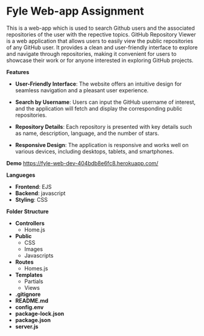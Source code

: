 # **Fyle Web-app Assignment**
This is a web-app which is used to search Github users and the associated repositories of the user with the repective topics.
GitHub Repository Viewer is a web application that allows users to easily view the public repositories of any GitHub user. It provides a clean and user-friendly interface to explore and navigate through repositories, making it convenient for users to showcase their work or for anyone interested in exploring GitHub projects.


**Features**
* **User-Friendly Interface**: The website offers an intuitive design for seamless navigation and a pleasant user experience.

* **Search by Username**: Users can input the GitHub username of interest, and the application will fetch and display the corresponding public repositories.

* **Repository Details**: Each repository is presented with key details such as name, description, language, and the number of stars.

* **Responsive Design**: The application is responsive and works well on various devices, including desktops, tablets, and smartphones.
  

 **Demo**
https://fyle-web-dev-404bdb8e6fc8.herokuapp.com/


**Langueges** 
* **Frontend**: EJS
* **Backend**: javascript
* **Styling**: CSS

**Folder Structure**

* **Controllers**
  * Home.js
* **Public**
  * CSS
  * Images
  * Javascripts
* **Routes**
  * Homes.js
* **Templates**
  * Partials
  * Views 
* **.gitignore**
* **README.md**
* **config.env**
* **package-lock.json**
* **package.json**
* **server.js**

